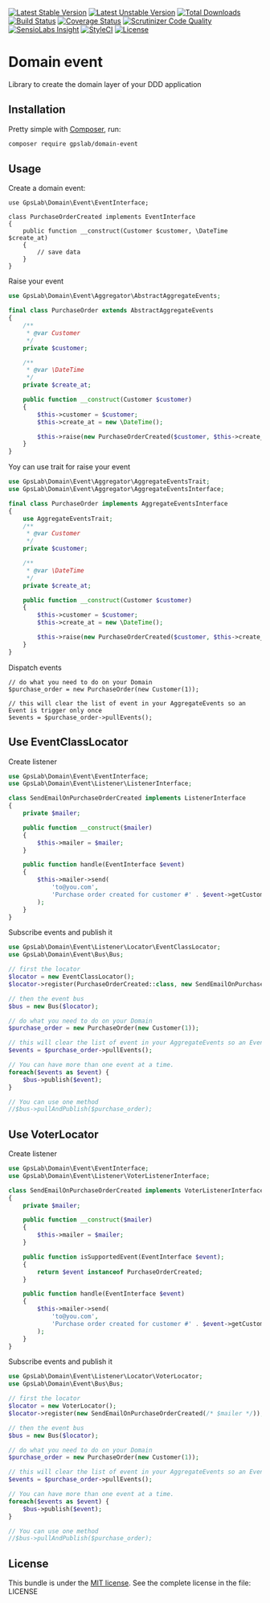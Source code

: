 [![Latest Stable Version](https://img.shields.io/packagist/v/gpslab/domain-event.svg?maxAge=3600&label=stable)](https://packagist.org/packages/gpslab/domain-event)
[![Latest Unstable Version](https://img.shields.io/packagist/vpre/gpslab/domain-event.svg?maxAge=3600&label=unstable)](https://packagist.org/packages/gpslab/domain-event)
[![Total Downloads](https://img.shields.io/packagist/dt/gpslab/domain-event.svg?maxAge=3600)](https://packagist.org/packages/gpslab/domain-event)
[![Build Status](https://img.shields.io/travis/gpslab/domain-event.svg?maxAge=3600)](https://travis-ci.org/gpslab/domain-event)
[![Coverage Status](https://img.shields.io/coveralls/gpslab/domain-event.svg?maxAge=3600)](https://coveralls.io/github/gpslab/domain-event?branch=master)
[![Scrutinizer Code Quality](https://img.shields.io/scrutinizer/g/gpslab/domain-event.svg?maxAge=3600)](https://scrutinizer-ci.com/g/gpslab/domain-event/?branch=master)
[![SensioLabs Insight](https://img.shields.io/sensiolabs/i/9c7460e6-51b0-4cc3-9e4c-47066634017b.svg?maxAge=3600&label=SLInsight)](https://insight.sensiolabs.com/projects/9c7460e6-51b0-4cc3-9e4c-47066634017b)
[![StyleCI](https://styleci.io/repos/69552555/shield?branch=master)](https://styleci.io/repos/69552555)
[![License](https://img.shields.io/github/license/gpslab/domain-event.svg?maxAge=3600)](https://github.com/gpslab/domain-event)

Domain event
============

Library to create the domain layer of your DDD application

## Installation

Pretty simple with [Composer](http://packagist.org), run:

```sh
composer require gpslab/domain-event
```
## Usage

Create a domain event:
```
use GpsLab\Domain\Event\EventInterface;

class PurchaseOrderCreated implements EventInterface
{
    public function __construct(Customer $customer, \DateTime $create_at)
    {
        // save data
    }
}
```

Raise your event

```php
use GpsLab\Domain\Event\Aggregator\AbstractAggregateEvents;

final class PurchaseOrder extends AbstractAggregateEvents
{
    /**
     * @var Customer
     */
    private $customer;

    /**
     * @var \DateTime
     */
    private $create_at;

    public function __construct(Customer $customer)
    {
        $this->customer = $customer;
        $this->create_at = new \DateTime();

        $this->raise(new PurchaseOrderCreated($customer, $this->create_at));
    }
}
```

Yoy can use trait for raise your event

```php
use GpsLab\Domain\Event\Aggregator\AggregateEventsTrait;
use GpsLab\Domain\Event\Aggregator\AggregateEventsInterface;

final class PurchaseOrder implements AggregateEventsInterface
{
    use AggregateEventsTrait;
    /**
     * @var Customer
     */
    private $customer;

    /**
     * @var \DateTime
     */
    private $create_at;

    public function __construct(Customer $customer)
    {
        $this->customer = $customer;
        $this->create_at = new \DateTime();

        $this->raise(new PurchaseOrderCreated($customer, $this->create_at));
    }
}
```

Dispatch events

```
// do what you need to do on your Domain
$purchase_order = new PurchaseOrder(new Customer(1));

// this will clear the list of event in your AggregateEvents so an Event is trigger only once
$events = $purchase_order->pullEvents();
```

## Use EventClassLocator

Create listener

```php
use GpsLab\Domain\Event\EventInterface;
use GpsLab\Domain\Event\Listener\ListenerInterface;

class SendEmailOnPurchaseOrderCreated implements ListenerInterface
{
    private $mailer;

    public function __construct($mailer)
    {
        $this->mailer = $mailer;
    }

    public function handle(EventInterface $event)
    {
        $this->mailer->send(
            'to@you.com',
            'Purchase order created for customer #' . $event->getCustomer()->getId()
        );
    }
}
```

Subscribe events and publish it

```php
use GpsLab\Domain\Event\Listener\Locator\EventClassLocator;
use GpsLab\Domain\Event\Bus\Bus;

// first the locator
$locator = new EventClassLocator();
$locator->register(PurchaseOrderCreated::class, new SendEmailOnPurchaseOrderCreated(/* $mailer */));

// then the event bus
$bus = new Bus($locator);

// do what you need to do on your Domain
$purchase_order = new PurchaseOrder(new Customer(1));

// this will clear the list of event in your AggregateEvents so an Event is trigger only once
$events = $purchase_order->pullEvents();

// You can have more than one event at a time.
foreach($events as $event) {
    $bus->publish($event);
}

// You can use one method
//$bus->pullAndPublish($purchase_order);
```

## Use VoterLocator

Create listener

```php
use GpsLab\Domain\Event\EventInterface;
use GpsLab\Domain\Event\Listener\VoterListenerInterface;

class SendEmailOnPurchaseOrderCreated implements VoterListenerInterface
{
    private $mailer;

    public function __construct($mailer)
    {
        $this->mailer = $mailer;
    }

    public function isSupportedEvent(EventInterface $event);
    {
        return $event instanceof PurchaseOrderCreated;
    }

    public function handle(EventInterface $event)
    {
        $this->mailer->send(
            'to@you.com',
            'Purchase order created for customer #' . $event->getCustomer()->getId()
        );
    }
}
```

Subscribe events and publish it

```php
use GpsLab\Domain\Event\Listener\Locator\VoterLocator;
use GpsLab\Domain\Event\Bus\Bus;

// first the locator
$locator = new VoterLocator();
$locator->register(new SendEmailOnPurchaseOrderCreated(/* $mailer */));

// then the event bus
$bus = new Bus($locator);

// do what you need to do on your Domain
$purchase_order = new PurchaseOrder(new Customer(1));

// this will clear the list of event in your AggregateEvents so an Event is trigger only once
$events = $purchase_order->pullEvents();

// You can have more than one event at a time.
foreach($events as $event) {
    $bus->publish($event);
}

// You can use one method
//$bus->pullAndPublish($purchase_order);
```

## License

This bundle is under the [MIT license](http://opensource.org/licenses/MIT). See the complete license in the file: LICENSE
